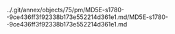 ../.git/annex/objects/75/pm/MD5E-s1780--9ce436ff3f92338b173e552214d361e1.md/MD5E-s1780--9ce436ff3f92338b173e552214d361e1.md